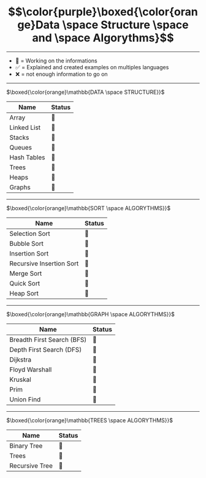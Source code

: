 # $$\color{purple}\boxed{\color{orange}Data \space Structure \space and \space Algorythms}$$

---

- 🚧 = Working on the informations
- ✅ = Explained and created examples on multiples languages
- ❌ = not enough information to go on 

---

$\boxed{\color{orange}\mathbb{DATA \space STRUCTURE}}$

Name|Status
|---|---|
Array|🚧
Linked List|🚧
Stacks|🚧
Queues|🚧
Hash Tables|🚧
Trees|🚧
Heaps|🚧
Graphs|🚧

---

$\boxed{\color{orange}\mathbb{SORT \space ALGORYTHMS}}$

Name|Status
|---|---|
Selection Sort|🚧
Bubble Sort|🚧
Insertion Sort|🚧
Recursive Insertion Sort|🚧
Merge Sort|🚧
Quick Sort|🚧
Heap Sort|🚧

---

$\boxed{\color{orange}\mathbb{GRAPH \space ALGORYTHMS}}$

Name|Status
|---|---|
Breadth First Search (BFS)|🚧
Depth First Search (DFS)|🚧
Dijkstra|🚧
Floyd Warshall|🚧
Kruskal|🚧
Prim|🚧
Union Find|🚧

---

$\boxed{\color{orange}\mathbb{TREES \space ALGORYTHMS}}$

Name|Status
|---|---|
Binary Tree|🚧
Trees|🚧
Recursive Tree|🚧

